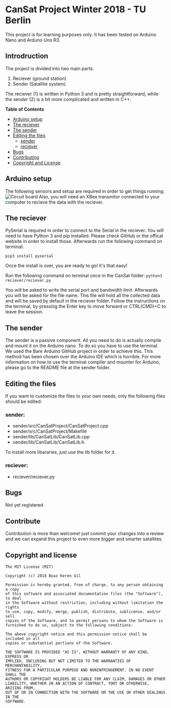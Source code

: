 # CanSat Project Winter 2018 - TU Berlin 
This project is for learning purposes only. It has been tested on Arduino Nano and Arduno Uno R3.

## Introdruction
The project is divided into two main parts:


1. Reciever (ground station)
2. Sender (Satallite system)

The reciever (1) is written in Python 3 and is pretty straightforward, while the sender (2) is a bit more complicated and written in C++.

**Table of Contents**

- [Arduino setup](#arduino-setup)
- [The reciever](#the-reciever)
- [The sender](#the-sender)
- [Editing the files](#editing-the-files)
  - [sender](#sender)
  - [reciever](#reciever)
- [Bugs](#bugs)
- [Contributing](#contributing)
- [Copyright and License](#copyright-and-license)


## Arduino setup
The following sensors and setup are required in order to get things running:
![Circuit board](http://i67.tinypic.com/oa40tv.jpg)
Also, you will need an XBee transmitor connected to your computer to recieve the data with the reciever.

## The reciever
PySerial is required in order to connect to the Serial in the reciever. You will need to have Python 3 and pip installed. Please check GitHub or the offical website in order to install those. Afterwards run the following command on terminal:

`pip3 install pyserial`

Once the install is over, you are ready to go! it's that easy!

Run the following command on terminal once in the CanSat folder:
`python3 reciever/reciever.py`

You will be asked to write the serial port and bandwidth limit. Afterwards you will be asked for the file name. This file will hold all the collected data 
and will be saved by default in the reciever folder.
Follow the instructions on the terminal, by pressing the Enter key to move forward or CTRL(CMD)+C to leave the session.

## The sender

The sender is a passive component. All you need to do is actually compile and mount it on the Arduino nano. To do so you have to use the terminal. We used the Bare Arduino GitHub project in order to achieve this. This method has been chosen over the Arduino IDE which is horrible. For more information on how to use the terminal compiler and mounter for Arduino, please go to the README file at the sender folder.

## Editing the files

If you want to customize the files to your own needs, only the following files should be edited:
### sender:
* sender/src/CanSatProject/CanSatProject.cpp
* sender/src/CanSatProject/Makefile
* sender/lib/CanSatLib/CanSatLib.cpp
* sender/lib/CanSatLib/CanSatLib.h

To install more libararies, just use the lib folder for it.
### reciever:
* reciever/reciever.py

## Bugs
Not yet registered

## Contribute
Contribution is more than welcome! just commit your changes into a review and we can expand this project to even more bigger and smarter satallites.

## Copyright and license


    The MIT License (MIT)

    Copyright (c) 2018 Boaz Keren Gil

    Permission is hereby granted, free of charge, to any person obtaining a copy
    of this software and associated documentation files (the "Software"), to deal
    in the Software without restriction, including without limitation the rights
    to use, copy, modify, merge, publish, distribute, sublicense, and/or sell
    copies of the Software, and to permit persons to whom the Software is
    furnished to do so, subject to the following conditions:

    The above copyright notice and this permission notice shall be included in all
    copies or substantial portions of the Software.

    THE SOFTWARE IS PROVIDED "AS IS", WITHOUT WARRANTY OF ANY KIND, EXPRESS OR
    IMPLIED, INCLUDING BUT NOT LIMITED TO THE WARRANTIES OF MERCHANTABILITY,
    FITNESS FOR A PARTICULAR PURPOSE AND NONINFRINGEMENT. IN NO EVENT SHALL THE
    AUTHORS OR COPYRIGHT HOLDERS BE LIABLE FOR ANY CLAIM, DAMAGES OR OTHER
    LIABILITY, WHETHER IN AN ACTION OF CONTRACT, TORT OR OTHERWISE, ARISING FROM,
    OUT OF OR IN CONNECTION WITH THE SOFTWARE OR THE USE OR OTHER DEALINGS IN THE
    SOFTWARE.


